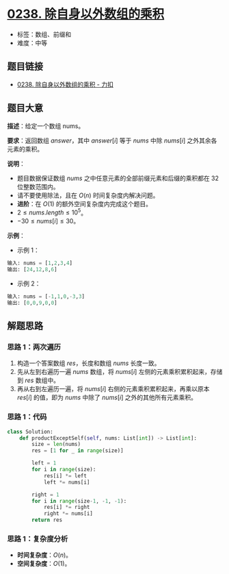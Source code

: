 # [0238. 除自身以外数组的乘积](https://leetcode.cn/problems/product-of-array-except-self/)

- 标签：数组、前缀和
- 难度：中等

## 题目链接

- [0238. 除自身以外数组的乘积 - 力扣](https://leetcode.cn/problems/product-of-array-except-self/)

## 题目大意

**描述**：给定一个数组 nums。

**要求**：返回数组 $answer$，其中 $answer[i]$ 等于 $nums$ 中除 $nums[i]$ 之外其余各元素的乘积。

**说明**：

- 题目数据保证数组 $nums$ 之中任意元素的全部前缀元素和后缀的乘积都在 $32$ 位整数范围内。
- 请不要使用除法，且在 $O(n)$ 时间复杂度内解决问题。
- **进阶**：在 $O(1)$ 的额外空间复杂度内完成这个题目。
- $2 \le nums.length \le 10^5$。
- $-30 \le nums[i] \le 30$。

**示例**：

- 示例 1：

```python
输入: nums = [1,2,3,4]
输出: [24,12,8,6]
```

- 示例 2：

```python
输入: nums = [-1,1,0,-3,3]
输出: [0,0,9,0,0]
```

## 解题思路

### 思路 1：两次遍历

1. 构造一个答案数组 $res$，长度和数组 $nums$ 长度一致。
2. 先从左到右遍历一遍 $nums$ 数组，将 $nums[i]$ 左侧的元素乘积累积起来，存储到 $res$ 数组中。
3. 再从右到左遍历一遍，将 $nums[i]$ 右侧的元素乘积累积起来，再乘以原本 $res[i]$ 的值，即为 $nums$ 中除了 $nums[i]$ 之外的其他所有元素乘积。

### 思路 1：代码

```python
class Solution:
    def productExceptSelf(self, nums: List[int]) -> List[int]:
        size = len(nums)
        res = [1 for _ in range(size)]

        left = 1
        for i in range(size):
            res[i] *= left
            left *= nums[i]

        right = 1
        for i in range(size-1, -1, -1):
            res[i] *= right
            right *= nums[i]
        return res
```

### 思路 1：复杂度分析

- **时间复杂度**：$O(n)$。
- **空间复杂度**：$O(1)$。



